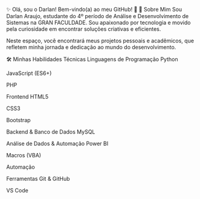 ✨ Olá, sou o Darlan! Bem-vindo(a) ao meu GitHub! 👋
🚀 Sobre Mim
Sou Darlan Araujo, estudante do 4º período de Análise e Desenvolvimento de Sistemas na GRAN FACULDADE. Sou apaixonado por tecnologia e movido pela curiosidade em encontrar soluções criativas e eficientes.

Neste espaço, você encontrará meus projetos pessoais e acadêmicos, que refletem minha jornada e dedicação ao mundo do desenvolvimento.

🛠️ Minhas Habilidades Técnicas
Linguagens de Programação
Python

JavaScript (ES6+)

PHP

Frontend
HTML5

CSS3

Bootstrap

Backend & Banco de Dados
MySQL

Análise de Dados & Automação
Power BI

Macros (VBA)

Automação

Ferramentas
Git & GitHub

VS Code


